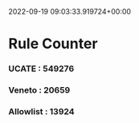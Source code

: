 2022-09-19 09:03:33.919724+00:00
# Rule Counter 
 ### UCATE : 549276

 ### Veneto : 20659

 ### Allowlist : 13924